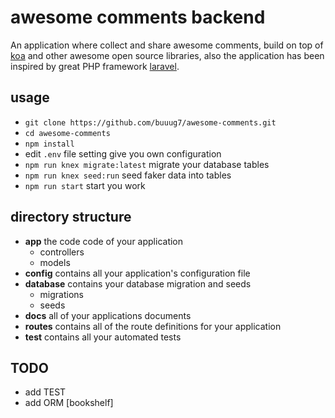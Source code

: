 # awesome comments backend 

An application where collect and share awesome comments, build on top of [koa](https://github.com/koajs/koa) and other awesome open source libraries, also the application has been inspired by great PHP framework [laravel](https://github.com/laravel/laravel). 

## usage
+ `git clone https://github.com/buuug7/awesome-comments.git`
+ `cd awesome-comments`
+ `npm install`
+ edit `.env` file setting give you own configuration
+ `npm run knex migrate:latest` migrate your database tables
+ `npm run knex seed:run` seed faker data into tables
+ `npm run start` start you work


## directory structure
+ **app** the code code of your application
    + controllers
    + models
+ **config** contains all your application's configuration file
+ **database** contains your database migration and seeds
    + migrations
    + seeds
+ **docs** all of your applications documents
+ **routes** contains all of the route definitions for your application
+ **test** contains all your automated tests


## TODO
+ add TEST
+ add ORM [bookshelf]